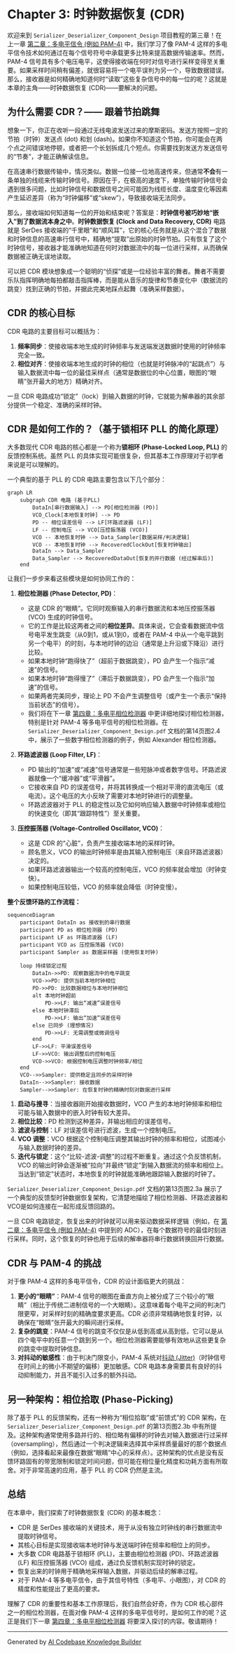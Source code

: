 # Chapter 3: 时钟数据恢复 (CDR)


欢迎来到 `Serializer_Deserializer_Component_Design` 项目教程的第三章！在上一章 [第二章：多电平信令 (例如 PAM-4)](02_多电平信令__例如_pam_4__.md) 中，我们学习了像 PAM-4 这样的多电平信令技术如何通过在每个信号符号中承载更多比特来提高数据传输速率。然而，PAM-4 信号具有多个电压电平，这使得接收端在何时对信号进行采样变得至关重要。如果采样时间稍有偏差，就很容易将一个电平误判为另一个，导致数据错误。那么，接收器是如何精确地知道何时“读取”这些复杂信号中的每一位的呢？这就是本章的主角——时钟数据恢复 (CDR)——要解决的问题。

## 为什么需要 CDR？—— 跟着节拍跳舞

想象一下，你正在收听一段通过无线电波发送过来的摩斯密码。发送方按照一定的节拍（时钟）发送点 (dot) 和划 (dash)。如果你不知道这个节拍，你可能会在两个点之间错误地停顿，或者把一个长划拆成几个短点。你需要找到发送方发送信号的“节奏”，才能正确解读信息。

在高速串行数据传输中，情况类似。数据一位接一位地高速传来，但通常**不会**有一条单独的线缆来传输时钟信号。原因在于，在极高的速度下，单独传输时钟信号会遇到很多问题，比如时钟信号和数据信号之间可能因为线缆长度、温度变化等因素产生延迟差异（称为“时钟偏移”或“skew”），导致接收端无法同步。

那么，接收端如何知道每一位的开始和结束呢？答案是：**时钟信号被巧妙地“嵌入”到了数据流本身之中**。**时钟数据恢复 (Clock and Data Recovery, CDR)** 电路就是 SerDes 接收端的“千里眼”和“顺风耳”，它的核心任务就是从这个混合了数据和时钟信息的高速串行信号中，精确地“提取”出原始的时钟节拍。只有恢复了这个时钟信号，接收器才能准确地知道在何时对数据流中的每一位进行采样，从而确保数据被正确无误地读取。

可以把 CDR 模块想象成一个聪明的“侦探”或是一位经验丰富的舞者。舞者不需要乐队指挥明确地每拍都敲击指挥棒，而是能从音乐的旋律和节奏变化中（数据流的跳变）找到正确的节拍，并据此完美地踩点起舞（准确采样数据）。

## CDR 的核心目标

CDR 电路的主要目标可以概括为：
1.  **频率同步**：使接收端本地生成的时钟频率与发送端发送数据时使用的时钟频率完全一致。
2.  **相位对齐**：使接收端本地生成的时钟的相位（也就是时钟脉冲的“起跳点”）与输入数据流中每一位的最佳采样点（通常是数据位的中心位置，眼图的“眼睛”张开最大的地方）精确对齐。

一旦 CDR 电路成功“锁定”（lock）到输入数据的时钟，它就能为解串器的其余部分提供一个稳定、准确的采样时钟。

## CDR 是如何工作的？（基于锁相环 PLL 的简化原理）

大多数现代 CDR 电路的核心都是一个称为**锁相环 (Phase-Locked Loop, PLL)** 的反馈控制系统。虽然 PLL 的具体实现可能很复杂，但其基本工作原理对于初学者来说是可以理解的。

一个典型的基于 PLL 的 CDR 电路主要包含以下几个部分：

```mermaid
graph LR
    subgraph CDR 电路 (基于PLL)
        DataIn[串行数据输入] --> PD[相位检测器 (PD)]
        VCO_Clock[本地恢复时钟] --> PD
        PD -- 相位误差信号 --> LF[环路滤波器 (LF)]
        LF -- 控制电压 --> VCO[压控振荡器 (VCO)]
        VCO -- 本地恢复时钟 --> Data_Sampler[数据采样/判决逻辑]
        VCO -- 本地恢复时钟 --> RecoveredClockOut[恢复时钟输出]
        DataIn --> Data_Sampler
        Data_Sampler --> RecoveredDataOut[恢复的并行数据 (经过解串后)]
    end
```

让我们一步步来看这些模块是如何协同工作的：

1.  **相位检测器 (Phase Detector, PD)**：
    *   这是 CDR 的“眼睛”。它同时观察输入的串行数据流和本地压控振荡器 (VCO) 生成的时钟信号。
    *   它的工作是比较这两者之间的**相位差异**。具体来说，它会查看数据流中信号电平发生跳变（从0到1，或从1到0，或者在 PAM-4 中从一个电平跳到另一个电平）的时刻，与本地时钟的边沿（通常是上升沿或下降沿）进行比较。
    *   如果本地时钟“跑得快了”（超前于数据跳变），PD 会产生一个指示“减速”的信号。
    *   如果本地时钟“跑得慢了”（滞后于数据跳变），PD 会产生一个指示“加速”的信号。
    *   如果两者完美同步，理论上 PD 不会产生调整信号（或产生一个表示“保持当前状态”的信号）。
    *   我们将在下一章 [第四章：多电平相位检测器](04_多电平相位检测器_.md) 中更详细地探讨相位检测器，特别是针对 PAM-4 等多电平信号的相位检测器。在 `Serializer_Deserializer_Component_Design.pdf` 文档的第14页图2.4中，展示了一些数字相位检测器的例子，例如 Alexander 相位检测器。

2.  **环路滤波器 (Loop Filter, LF)**：
    *   PD 输出的“加速”或“减速”信号通常是一些短脉冲或者数字信号。环路滤波器就像一个“缓冲器”或“平滑器”。
    *   它接收来自 PD 的误差信号，并将其转换成一个相对平滑的直流电压（或电流）。这个电压的大小反映了需要对本地时钟进行的调整量。
    *   环路滤波器对于 PLL 的稳定性以及它如何响应输入数据中时钟频率或相位的快速变化（即其“跟踪特性”）至关重要。

3.  **压控振荡器 (Voltage-Controlled Oscillator, VCO)**：
    *   这是 CDR 的“心脏”，负责产生接收端本地的采样时钟。
    *   顾名思义，VCO 的输出时钟频率是由其输入控制电压（来自环路滤波器）决定的。
    *   如果环路滤波器输出一个较高的控制电压，VCO 的频率就会增加（时钟变快）。
    *   如果控制电压较低，VCO 的频率就会降低（时钟变慢）。

**整个反馈环路的工作流程：**

```mermaid
sequenceDiagram
    participant DataIn as 接收到的串行数据
    participant PD as 相位检测器 (PD)
    participant LF as 环路滤波器 (LF)
    participant VCO as 压控振荡器 (VCO)
    participant Sampler as 数据采样器 (使用恢复时钟)

    loop 持续锁定过程
        DataIn->>PD: 观察数据流中的电平跳变
        VCO->>PD: 提供当前本地时钟相位
        PD->>PD: 比较数据相位与本地时钟相位
        alt 本地时钟超前
            PD->>LF: 输出“减速”误差信号
        else 本地时钟滞后
            PD->>LF: 输出“加速”误差信号
        else 已同步 (理想情况)
            PD->>LF: 无需调整或微调信号
        end
        LF->>LF: 平滑误差信号
        LF->>VCO: 输出调整后的控制电压
        VCO->>VCO: 根据控制电压调整时钟频率/相位
    end
    VCO-->>Sampler: 提供稳定且同步的采样时钟
    DataIn-->>Sampler: 接收数据
    Sampler-->>Sampler: 在恢复时钟的精确时刻对数据进行采样
```

1.  **启动与搜寻**：当接收器刚开始接收数据时，VCO 产生的本地时钟频率和相位可能与输入数据中的嵌入时钟有较大差异。
2.  **相位比较**：PD 检测到这种差异，并输出相应的误差信号。
3.  **滤波与控制**：LF 对误差信号进行滤波，生成一个控制电压。
4.  **VCO 调整**：VCO 根据这个控制电压调整其输出时钟的频率和相位，试图减小与输入数据时钟的差异。
5.  **迭代与锁定**：这个“比较-滤波-调整”的过程不断重复。通过这个负反馈机制，VCO 的输出时钟会逐渐被“拉向”并最终“锁定”到输入数据流的频率和相位上。当达到“锁定”状态时，本地恢复的时钟就能准确地跟踪输入数据的时钟了。

`Serializer_Deserializer_Component_Design.pdf` 文档的第13页图2.3a 展示了一个典型的反馈型时钟数据恢复架构，它清楚地描绘了相位检测器、环路滤波器和VCO是如何连接在一起形成反馈回路的。

一旦 CDR 电路锁定，恢复出来的时钟就可以用来驱动数据采样逻辑（例如，在 [第二章：多电平信令 (例如 PAM-4)](02_多电平信令__例如_pam_4__.md) 中提到的 ADC），在每个数据符号的最佳时刻进行采样。同时，这个恢复的时钟也用于后续的解串器将串行数据转换回并行数据。

## CDR 与 PAM-4 的挑战

对于像 PAM-4 这样的多电平信令，CDR 的设计面临更大的挑战：
1.  **更小的“眼睛”**：PAM-4 信号的眼图在垂直方向上被分成了三个较小的“眼睛”（相比于传统二进制信号的一个大眼睛）。这意味着每个电平之间的判决门限更窄，对采样时刻的精确度要求更高。CDR 必须非常精确地恢复时钟，以确保在“眼睛”张开最大的瞬间进行采样。
2.  **复杂的跳变**：PAM-4 信号的跳变不仅仅是从低到高或从高到低，它可以是从四个电平中的任意一个跳到另一个。相位检测器需要能够有效地从这些更复杂的跳变中提取时钟信息。
3.  **对抖动的敏感性**：由于判决门限变小，PAM-4 系统对[抖动 (Jitter)](05_抖动__jitter__.md)（时钟信号在时间上的微小不期望的偏移）更加敏感。CDR 电路本身需要具有良好的抖动抑制能力，并且不能引入过多的额外抖动。

## 另一种架构：相位拾取 (Phase-Picking)

除了基于 PLL 的反馈架构，还有一种称为“相位拾取”或“前馈式”的 CDR 架构，在 `Serializer_Deserializer_Component_Design.pdf` 的第13页图2.3b 中有所提及。这种架构通常使用多路并行的、相位略有偏移的时钟去对输入数据进行过采样（oversampling），然后通过一个判决逻辑来选择其中采样质量最好的那个数据点（例如，选择看起来最像在数据“眼睛”中心的采样点）。这种架构的优点是没有反馈环路固有的带宽限制和锁定时间问题，但可能在相位量化精度和功耗方面有所取舍。对于非常高速的应用，基于 PLL 的 CDR 仍然是主流。

## 总结

在本章中，我们探索了时钟数据恢复 (CDR) 的基本概念：

*   CDR 是 SerDes 接收端的关键技术，用于从没有独立时钟线的串行数据流中提取时钟信号。
*   其核心目标是实现接收端本地时钟与发送端时钟在频率和相位上的同步。
*   大多数 CDR 电路基于锁相环 (PLL)，主要由相位检测器 (PD)、环路滤波器 (LF) 和压控振荡器 (VCO) 组成，通过负反馈机制实现时钟的锁定。
*   恢复出来的时钟用于精确地采样输入数据，并驱动后续的解串过程。
*   对于 PAM-4 等多电平信令，由于其信号特性（多电平、小眼图），对 CDR 的精度和性能提出了更高的要求。

理解了 CDR 的重要性和基本工作原理后，我们自然会好奇，作为 CDR 核心部件之一的相位检测器，在面对像 PAM-4 这样的多电平信号时，是如何工作的呢？这正是我们下一章 [第四章：多电平相位检测器](04_多电平相位检测器_.md) 将要深入探讨的内容。敬请期待！

---

Generated by [AI Codebase Knowledge Builder](https://github.com/The-Pocket/Tutorial-Codebase-Knowledge)